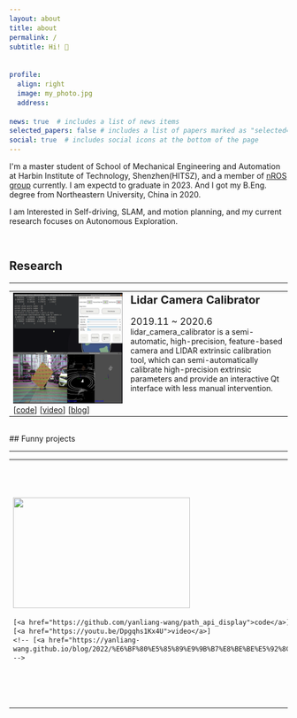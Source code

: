 ```yaml
---
layout: about
title: about
permalink: /
subtitle: Hi! 👏


profile:
  align: right
  image: my_photo.jpg
  address: 

news: true  # includes a list of news items
selected_papers: false # includes a list of papers marked as "selected={true}"
social: true  # includes social icons at the bottom of the page
---
```


I'm a master student of School of Mechanical Engineering and Automation at Harbin Institute of Technology, Shenzhen(HITSZ), and a member of [nROS group](http://nrs-lab.com/) currently. I am expectd to graduate in 2023. And I got my B.Eng. degree from Northeastern University, China in 2020.

I am Interested in Self-driving, SLAM, and motion planning, and my current research focuses on <span class="font-weight-bold">Autonomous Exploration</span>.

<br/>

## Research

---
<table>
  <td  width="40%" style="vertical-align:middle;">
    <a title="Click for details" href="https://yanliang-wang.github.io/blog/2022/%E6%BF%80%E5%85%89%E9%9B%B7%E8%BE%BE%E5%92%8C%E7%9B%B8%E6%9C%BA%E7%9A%84%E5%A4%96%E5%8F%82%E6%A0%87%E5%AE%9A/">
      <img height=200 width=320 src="assets/img/project/reasearch_calibration.assets/image-20220211130712041.png">
    </a>
    <br/>
    [<a href="https://github.com/HITSZ-NRSL/lidar_camera_calibrator">code</a>]
    [<a href="https://youtu.be/uew143NcVQw">video</a>]
    [<a href="https://yanliang-wang.github.io/blog/2022/%E6%BF%80%E5%85%89%E9%9B%B7%E8%BE%BE%E5%92%8C%E7%9B%B8%E6%9C%BA%E7%9A%84%E5%A4%96%E5%8F%82%E6%A0%87%E5%AE%9A/">blog</a>]
  </td>
  <td width="55%" style="vertical-align:top;">
      <big><big><strong>Lidar Camera Calibrator</strong></big></big><br/><br/>
      <big>2019.11 ~ 2020.6</big><br/>
      lidar_camera_calibrator is a semi-automatic, high-precision, feature-based camera and LIDAR extrinsic calibration tool, which can semi-automatically calibrate high-precision extrinsic parameters and provide an interactive Qt interface with less manual intervention.
  </td>
</table> 

<br/>
## Funny projects

---

<table>
  <td  width="40%" style="vertical-align:middle;">
    <a title="Click for details" href="https://yanliang-wang.github.io/projects/path_planning_api/">
    <img height=200 width=320 src="assets/img/project/path_planning_api/path_planning_api.png">
    </a>
    <br/>
    
    [<a href="https://github.com/yanliang-wang/path_api_display">code</a>]
    [<a href="https://youtu.be/Dpgqhs1Kx4U">video</a>]
    <!-- [<a href="https://yanliang-wang.github.io/blog/2022/%E6%BF%80%E5%85%89%E9%9B%B7%E8%BE%BE%E5%92%8C%E7%9B%B8%E6%9C%BA%E7%9A%84%E5%A4%96%E5%8F%82%E6%A0%87%E5%AE%9A/">blog</a>] -->
  </td>
  <td width="55%" style="vertical-align:top;">
      <big><big><strong>Path Planning API of Amap</strong></big></big><br/><br/>
      <big>2018</big><br/>
      Call the urban road path planning provided by AutoNavi Map API, and display it through RVIZ. The obtained path may be used as a coarsely global path when navigating urban roads.
  </td>
</table> 

<br/>